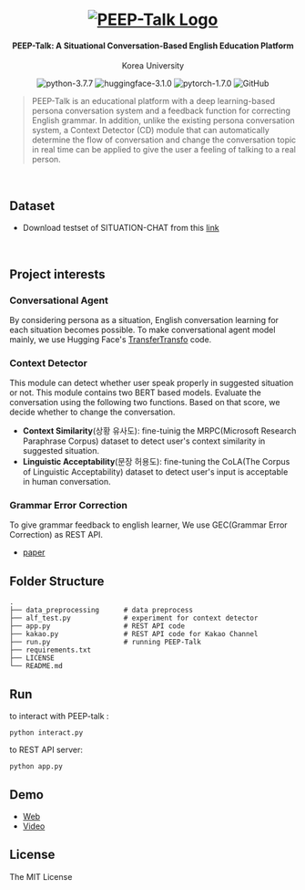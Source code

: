 
<h1 align="center">
  <br>
  <a href="https://pf.kakao.com/_FlDxgs"><img src="https://i.loli.net/2021/10/31/D8Kng1xrlOhHFqL.png" alt="PEEP-Talk Logo"></a>
</h1>

<h4 align="center">PEEP-Talk: A Situational Conversation-Based English Education Platform</h4>
<p align="center">Korea University</p>

<p align="center">
    <img alt="python-3.7.7" src="https://img.shields.io/badge/python-3.7.7-blue"/>
    <img alt="huggingface-3.1.0" src="https://img.shields.io/badge/KakaoTalk-offline-yellow"/>
    <img alt="pytorch-1.7.0" src="https://img.shields.io/badge/chromedriver-79.0.3945-blueviolet"/>
    <img alt="GitHub" src="https://img.shields.io/github/license/metterian/redbttn-seoul-studio"/>
</p>


> PEEP-Talk is an educational platform with a deep learning-based persona conversation system and a feedback function for correcting English grammar. In addition, unlike the existing persona conversation system, a Context Detector (CD) module that can automatically determine the flow of conversation and change the conversation topic in real time can be applied to give the user a feeling of talking to a real person.

<br/>


## Dataset

- Download testset of SITUATION-CHAT from this [link]()

<br/>


## Project interests

### Conversational Agent
By considering persona as a situation, English conversation learning for each situation becomes possible. To make conversational agent model mainly, we use Hugging Face's [TransferTransfo](https://github.com/huggingface/transfer-learning-conv-ai) code.

### Context Detector
This module can detect whether user speak properly in suggested situation or not. This module contains two BERT based models. Evaluate the conversation using the following two functions. Based on that score, we decide whether to change the conversation.
- **Context Similarity**(상황 유사도): fine-tuinig the MRPC(Microsoft Research Paraphrase Corpus) dataset to detect user's context similarity in suggested situation.
- **Linguistic Acceptability**(문장 허용도): fine-tuning the CoLA(The Corpus of Linguistic Acceptability) dataset to detect user's input is acceptable in human conversation.

### Grammar Error Correction
To give grammar feedback to english learner, We use GEC(Grammar Error Correction) as REST API.
- [paper](https://ieeexplore.ieee.org/document/9102992)

## Folder Structure
    .
    ├── data_preprocessing      # data preprocess
    ├── alf_test.py             # experiment for context detector
    ├── app.py                  # REST API code
    ├── kakao.py                # REST API code for Kakao Channel
    ├── run.py                  # running PEEP-Talk
    ├── requirements.txt
    ├── LICENSE
    └── README.md





## Run
to interact with PEEP-talk :
```
python interact.py
```
to REST API server:
```
python app.py
```


## Demo
- [Web](http://peeptalk.xyz)
- [Video](https://youtu.be/Mma23gbCMAU)



## License
The MIT License
